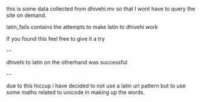this is some data collected from dhivehi.mv so that I wont have to query the site on demand.

latin_fails contains the attempts to make latin to dhivehi work

If you found this feel free to give it a try

--

dhivehi to latin on the otherhand was successful

--

due to this hiccup i have decided to not use a latin url pattern but to use some maths related to unicode in making up the words.